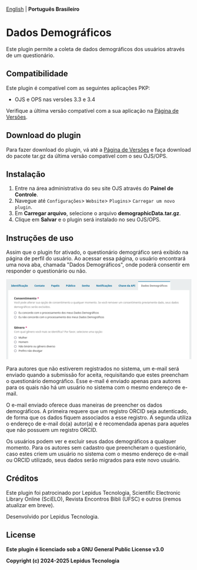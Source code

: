 [English](/README.md) | **Português Brasileiro**

# Dados Demográficos

Este plugin permite a coleta de dados demográficos dos usuários através de um questionário.

## Compatibilidade

Este plugin é compatível com as seguintes aplicações PKP:

- OJS e OPS nas versões 3.3 e 3.4

Verifique a última versão compatível com a sua aplicação na [Página de Versões](https://github.com/lepidus/demographicData/releases).

## Download do plugin 

Para fazer download do plugin, vá até a [Página de Versões](https://github.com/lepidus/demographicData/releases) e faça download do pacote tar.gz da última versão compatível com o seu OJS/OPS.

## Instalação

1. Entre na área administrativa do seu site OJS através do __Painel de Controle__.
2. Navegue até `Configurações`> `Website`> `Plugins`> `Carregar um novo plugin`.
3. Em __Carregar arquivo__, selecione o arquivo __demographicData.tar.gz__.
4. Clique em __Salvar__ e o plugin será instalado no seu OJS/OPS.

## Instruções de uso
Assim que o plugin for ativado, o questionário demográfico será exibido na página de perfil do usuário. Ao acessar essa página, o usuário encontrará uma nova aba, chamada "Dados Demográficos", onde poderá consentir em responder o questionário ou não.

![](screenshots/Questionnaire-pt_BR.png)

Para autores que não estiverem registrados no sistema, um e-mail será enviado quando a submissão for aceita, requisitando que estes preencham o questionário demográfico. Esse e-mail é enviado apenas para autores para os quais não há um usuário no sistema com o mesmo endereço de e-mail.

O e-mail enviado oferece duas maneiras de preencher os dados demográficos. A primeira requere que um registro ORCID seja autenticado, de forma que os dados fiquem associados a esse registro. A segunda utiliza o endereço de e-mail do(a) autor(a) e é recomendada apenas para aqueles que não possuem um registro ORCID.

Os usuários podem ver e excluir seus dados demográficos a qualquer momento. Para os autores sem cadastro que preencheram o questionário, caso estes criem um usuário no sistema com o mesmo endereço de e-mail ou ORCID utilizado, seus dados serão migrados para este novo usuário.

## Créditos
Este plugin foi patrocinado por Lepidus Tecnologia, Scientific Electronic Library Online (SciELO), Revista Encontros Bibli (UFSC) e outros (iremos atualizar em breve).

Desenvolvido por Lepidus Tecnologia.

## License

__Este plugin é licenciado sob a GNU General Public License v3.0__

__Copyright (c) 2024-2025 Lepidus Tecnologia__